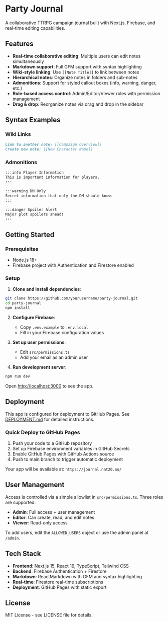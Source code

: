 # Party Journal

A collaborative TTRPG campaign journal built with Next.js, Firebase, and real-time editing capabilities.

## Features

- **Real-time collaborative editing**: Multiple users can edit notes simultaneously
- **Markdown support**: Full GFM support with syntax highlighting
- **Wiki-style linking**: Use `[[Note Title]]` to link between notes
- **Hierarchical notes**: Organize notes in folders and sub-notes
- **Admonitions**: Support for styled callout boxes (info, warning, danger, etc.)
- **Role-based access control**: Admin/Editor/Viewer roles with permission management
- **Drag & drop**: Reorganize notes via drag and drop in the sidebar

## Syntax Examples

### Wiki Links
```markdown
Link to another note: [[Campaign Overview]]
Create new note: [[New Character Name]]
```

### Admonitions
```markdown
:::info Player Information
This is important information for players.
:::

:::warning DM Only
Secret information that only the DM should know.
:::

:::danger Spoiler Alert
Major plot spoilers ahead!
:::
```

## Getting Started

### Prerequisites
- Node.js 18+ 
- Firebase project with Authentication and Firestore enabled

### Setup

1. **Clone and install dependencies**:
```bash
git clone https://github.com/yourusername/party-journal.git
cd party-journal
npm install
```

2. **Configure Firebase**:
   - Copy `.env.example` to `.env.local`
   - Fill in your Firebase configuration values

3. **Set up user permissions**:
   - Edit `src/permissions.ts`
   - Add your email as an admin user

4. **Run development server**:
```bash
npm run dev
```

Open [http://localhost:3000](http://localhost:3000) to see the app.

## Deployment

This app is configured for deployment to GitHub Pages. See [DEPLOYMENT.md](./DEPLOYMENT.md) for detailed instructions.

### Quick Deploy to GitHub Pages

1. Push your code to a GitHub repository
2. Set up Firebase environment variables in GitHub Secrets
3. Enable GitHub Pages with GitHub Actions source
4. Push to main branch to trigger automatic deployment

Your app will be available at: `https://journal.nat20.no/`

## User Management

Access is controlled via a simple allowlist in `src/permissions.ts`. Three roles are supported:

- **Admin**: Full access + user management
- **Editor**: Can create, read, and edit notes  
- **Viewer**: Read-only access

To add users, edit the `ALLOWED_USERS` object or use the admin panel at `/admin`.

## Tech Stack

- **Frontend**: Next.js 15, React 19, TypeScript, Tailwind CSS
- **Backend**: Firebase Authentication + Firestore
- **Markdown**: ReactMarkdown with GFM and syntax highlighting
- **Real-time**: Firestore real-time subscriptions
- **Deployment**: GitHub Pages with static export

## License

MIT License - see LICENSE file for details.
